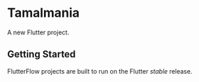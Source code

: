 # Tamalmania

A new Flutter project.

## Getting Started

FlutterFlow projects are built to run on the Flutter _stable_ release.
